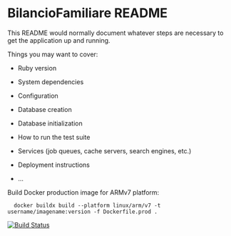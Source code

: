 # BilancioFamiliare README

This README would normally document whatever steps are necessary to get the
application up and running.

Things you may want to cover:

* Ruby version

* System dependencies

* Configuration

* Database creation

* Database initialization

* How to run the test suite

* Services (job queues, cache servers, search engines, etc.)

* Deployment instructions

* ...

Build Docker production image for ARMv7 platform:

```
  docker buildx build --platform linux/arm/v7 -t username/imagename:version -f Dockerfile.prod .
```

[![Build Status](https://semaphoreci.com/api/v1/alkcxy/bilanciofamiliare/branches/master/badge.svg)](https://semaphoreci.com/alkcxy/bilanciofamiliare)
